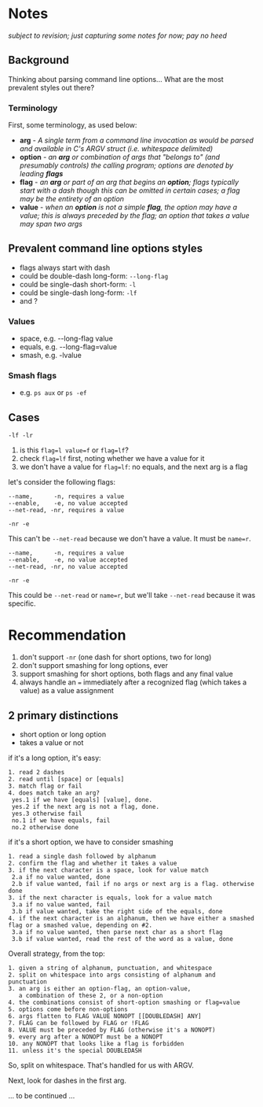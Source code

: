# Notes

*subject to revision; just capturing some notes for now; pay no heed*

## Background

Thinking about parsing command line options...  What are the most prevalent
styles out there?

### Terminology

First, some terminology, as used below:

* **arg** - _A single term from a command line invocation as would be parsed
            and available in C's ARGV struct (i.e. whitespace delimited)_
* **option** - _an **arg** or combination of args that "belongs to" (and
               presumably controls) the calling program;
               options are denoted by leading **flags**_
* **flag** - _an **arg** or part of an arg that begins an **option**;
             flags typically start with a dash though this can be omitted in
             certain cases;
             a flag may be the entirety of an option_
* **value** - _when an **option** is not a simple **flag**, the option may
              have a value;
              this is always preceded by the flag;
              an option that takes a value may span two args_

## Prevalent command line options styles

* flags always start with dash
* could be double-dash long-form: `--long-flag`
* could be single-dash short-form: `-l`
* could be single-dash long-form: `-lf`
* and ?

### Values

* space, e.g. --long-flag value
* equals, e.g. --long-flag=value
* smash, e.g. -lvalue

### Smash flags

* e.g. `ps aux` or `ps -ef`

## Cases

`-lf -lr`

1. is this `flag=l value=f` or `flag=lf`?
2. check `flag=lf` first, noting whether we have a value for it
3. we don't have a value for `flag=lf`: no equals, and the next arg is a flag

let's consider the following flags:

```
--name,      -n, requires a value
--enable,    -e, no value accepted
--net-read, -nr, requires a value
```

`-nr -e`

This can't be `--net-read` because we don't have a value.
It must be `name=r`.

```
--name,      -n, requires a value
--enable,    -e, no value accepted
--net-read, -nr, no value accepted
```

`-nr -e`

This could be `--net-read` or `name=r`, but we'll take `--net-read` because
it was specific.

# Recommendation

1. don't support `-nr` (one dash for short options, two for long)
2. don't support smashing for long options, ever
3. support smashing for short options, both flags and any final value
4. always handle an `=` immediately after a recognized flag (which takes a value) as a value assignment


## 2 primary distinctions

* short option or long option
* takes a value or not

if it's a long option, it's easy:

```
1. read 2 dashes
2. read until [space] or [equals]
3. match flag or fail
4. does match take an arg?
 yes.1 if we have [equals] [value], done.
 yes.2 if the next arg is not a flag, done.
 yes.3 otherwise fail
 no.1 if we have equals, fail
 no.2 otherwise done
```

if it's a short option, we have to consider smashing

```
1. read a single dash followed by alphanum
2. confirm the flag and whether it takes a value
3. if the next character is a space, look for value match
 2.a if no value wanted, done
 2.b if value wanted, fail if no args or next arg is a flag. otherwise done
3. if the next character is equals, look for a value match
 3.a if no value wanted, fail
 3.b if value wanted, take the right side of the equals, done
4. if the next character is an alphanum, then we have either a smashed flag or a smashed value, depending on #2.
 3.a if no value wanted, then parse next char as a short flag
 3.b if value wanted, read the rest of the word as a value, done
```

Overall strategy, from the top:

```
1. given a string of alphanum, punctuation, and whitespace
2. split on whitespace into args consisting of alphanum and punctuation
3. an arg is either an option-flag, an option-value,
   a combination of these 2, or a non-option
4. the combinations consist of short-option smashing or flag=value
5. options come before non-options
6. args flatten to FLAG VALUE NONOPT [[DOUBLEDASH] ANY]
7. FLAG can be followed by FLAG or !FLAG
8. VALUE must be preceded by FLAG (otherwise it's a NONOPT)
9. every arg after a NONOPT must be a NONOPT
10. any NONOPT that looks like a flag is forbidden
11. unless it's the special DOUBLEDASH
```

So, split on whitespace.  That's handled for us with ARGV.

Next, look for dashes in the first arg.

... to be continued ...